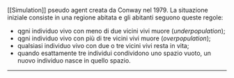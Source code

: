 [[Simulation]] pseudo agent creata da Conway nel 1979.
La situazione iniziale consiste in una regione abitata e gli abitanti seguono queste regole:
- qgni individuo vivo con meno di due vicini vivi muore (_underpopulation_);
- qgni individuo vivo con più di tre vicini vivi muore (_overpopulation_);
- qualsiasi individuo vivo con due o tre vicini vivi resta in vita;
- quando esattamente tre individui condividono uno spazio vuoto, un nuovo individuo nasce in quello spazio.<br />

---------------------------------------------------------------